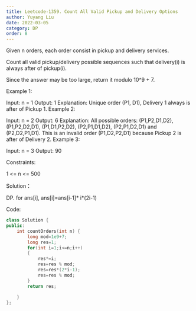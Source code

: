 ```yaml
---
title: Leetcode-1359. Count All Valid Pickup and Delivery Options
author: Yuyang Liu
date: 2022-03-05
category: DP
order: 8
---
```


Given n orders, each order consist in pickup and delivery services. 

Count all valid pickup/delivery possible sequences such that delivery(i) is always after of pickup(i). 

Since the answer may be too large, return it modulo 10^9 + 7.

 

Example 1:

Input: n = 1
Output: 1
Explanation: Unique order (P1, D1), Delivery 1 always is after of Pickup 1.
Example 2:

Input: n = 2
Output: 6
Explanation: All possible orders: 
(P1,P2,D1,D2), (P1,P2,D2,D1), (P1,D1,P2,D2), (P2,P1,D1,D2), (P2,P1,D2,D1) and (P2,D2,P1,D1).
This is an invalid order (P1,D2,P2,D1) because Pickup 2 is after of Delivery 2.
Example 3:

Input: n = 3
Output: 90

Constraints:

1 <= n <= 500


Solution：

DP.  for ans[i], ans[i]=ans[i-1]* i*(2i-1)


Code: 

``` c++
class Solution {
public:
    int countOrders(int n) {
        long mod=1e9+7;
        long res=1;
        for(int i=1;i<=n;i++)
        {
            res*=i;
            res=res % mod;
            res=res*(2*i-1);
            res=res % mod;
        }
        return res;
        
    }
};
```
